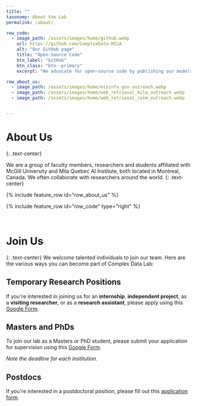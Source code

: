 ```yaml
---
title: ""
taxonomy: About the Lab
permalink: /about/

row_code:
  - image_path: /assets/images/home/github.webp
    url: https://github.com/ComplexData-MILA
    alt: "Our GitHub page"
    title: "Open-Source Code"
    btn_label: "GitHub"
    btn_class: "btn--primary"
    excerpt: "We advocate for open-source code by publishing our models and datasets on GitHub, empowering researchers and developers to easily reproduce, extend, and contribute to our work through community-driven pull requests and issue discussions."

row_about_us:
  - image_path: /assets/images/home/misinfo_gov_outreach.webp
  - image_path: /assets/images/home/web_retrieval_mila_outreach.webp
  - image_path: /assets/images/home/web_retrieval_colm_outreach.webp


---
```

# About Us
{: .text-center}

We are a group of faculty members, researchers and students affiliated with McGill University and Mila Quebec AI Institute, both located in Montreal, Canada. We often collaborate with researchers around the world.
{: .text-center}

{% include feature_row id="row_about_us" %}


<!-- # Open Source Code -->
{% include feature_row id="row_code" type="right" %}


<!-- # Support Complex Data Lab
{: .text-center}

Financial support for the Complex Data Lab's research has come from CIFAR, Mila, and XXX.

Please make a [donation](xxx) to the Complex Data Lab. Your support plays an essential role in sustaining the quality, independence, and impact of our work. -->

<br>

# Join Us
{: .text-center}
We welcome talented individuals to join our team. Here are the various ways you can become part of Complex Data Lab:


## Temporary Research Positions

If you're interested in joining us for an **internship**, **independent project**, as a **visiting researcher**, or as a **research assistant**, please apply using this [Google Form](https://forms.gle/tvNMRpzPiRiHPpoQ9).

## Masters and PhDs

To join our lab as a Masters or PhD student, please submit your application for supervision using this [Google Form](https://forms.gle/L4DL8bcGUnAgh4wz9).

*Note the deadline for each institution.*

## Postdocs

If you're interested in a postdoctoral position, please fill out this [application form](https://docs.google.com/forms/d/e/1FAIpQLSc3Sjx3g28o90sStwGxLShKpnuSdw0oA9_Hegv9XaGcbnlc9A/viewform).
